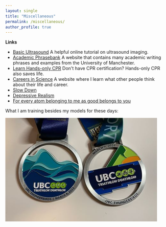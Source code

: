 ```yaml
---
layout: single
title: "Miscellaneous"
permalink: /miscellaneous/
author_profile: true
---
```


**Links**

* [Basic Ultrasound](http://folk.ntnu.no/stoylen/strainrate/Basic_ultrasound) A helpful online tutorial on ultrasound imaging.
* [Academic Phrasebank](https://www.phrasebank.manchester.ac.uk/) A website that contains many academic writing phrases and examples from the University of Manchester.
* [Learn Hands-only CPR](https://www.youtube.com/watch?v=qCAFx-ltco0) Don't have CPR certification? Hands-only CPR also saves life.
* [Careers in Science](https://www.science.org/careers/articles) A website where I learn what other people think about their life and career.
* [Slow Down](https://psyche.co/ideas/slow-down-its-what-your-brain-has-been-begging-for)
* [Depressive Realism](https://neu-reality.com/2020/03/depressive-realism/)
* [For every atom belonging to me as good belongs to you](https://www.poetryfoundation.org/poems/45477/song-of-myself-1892-version)


What I am training besides my models for these days:

<img src="../images/triathlons.jpg" >